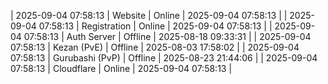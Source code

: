 | 2025-09-04 07:58:13 | Website | Online | 2025-09-04 07:58:13 |
| 2025-09-04 07:58:13 | Registration | Online | 2025-09-04 07:58:13 |
| 2025-09-04 07:58:13 | Auth Server | Offline | 2025-08-18 09:33:31 |
| 2025-09-04 07:58:13 | Kezan (PvE) | Offline | 2025-08-03 17:58:02 |
| 2025-09-04 07:58:13 | Gurubashi (PvP) | Offline | 2025-08-23 21:44:06 |
| 2025-09-04 07:58:13 | Cloudflare | Online | 2025-09-04 07:58:13 |
